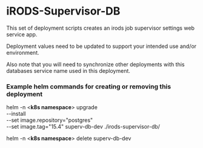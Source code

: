<!--
BSD 3-Clause All rights reserved.

SPDX-License-Identifier: BSD 3-Clause
-->

# iRODS-Supervisor-DB
This set of deployment scripts creates an irods job supervisor settings web service app.

Deployment values need to be updated to support your intended use and/or environment. 

Also note that you will need to synchronize other deployments with this databases service name used in this deployment.

### Example helm commands for creating or removing this deployment

helm -n <**k8s namespace**> upgrade \
--install \
--set image.repository="postgres" \
--set image.tag="15.4" superv-db-dev ./irods-supervisor-db/

helm -n <**k8s namespace**> delete superv-db-dev
